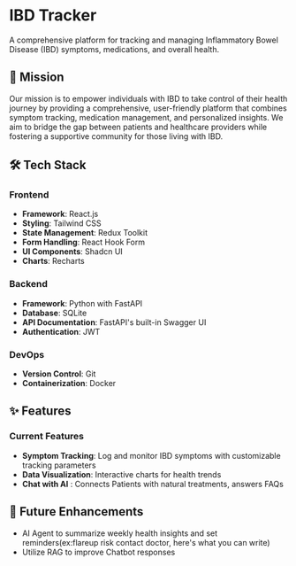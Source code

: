 # IBD Tracker

A comprehensive platform for tracking and managing Inflammatory Bowel Disease (IBD) symptoms, medications, and overall health.

## 🎯 Mission

Our mission is to empower individuals with IBD to take control of their health journey by providing a comprehensive, user-friendly platform that combines symptom tracking, medication management, and personalized insights. We aim to bridge the gap between patients and healthcare providers while fostering a supportive community for those living with IBD.

## 🛠 Tech Stack

### Frontend
- **Framework**: React.js
- **Styling**: Tailwind CSS
- **State Management**: Redux Toolkit
- **Form Handling**: React Hook Form
- **UI Components**: Shadcn UI
- **Charts**: Recharts

### Backend
- **Framework**: Python with FastAPI
- **Database**: SQLite
- **API Documentation**: FastAPI's built-in Swagger UI
- **Authentication**: JWT

### DevOps
- **Version Control**: Git
- **Containerization**: Docker

## ✨ Features

### Current Features
- **Symptom Tracking**: Log and monitor IBD symptoms with customizable tracking parameters
- **Data Visualization**: Interactive charts  for health trends
- **Chat with AI** : Connects Patients with natural treatments, answers FAQs

## 🔮 Future Enhancements
- AI Agent to summarize weekly health insights and set reminders(ex:flareup risk contact doctor, here's what you can write)
- Utilize RAG to improve Chatbot responses
